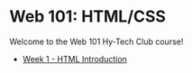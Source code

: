 # Web 101: HTML/CSS
Welcome to the Web 101 Hy-Tech Club course!

- [Week 1 - HTML Introduction](Week01/StudentDesc.md)